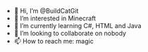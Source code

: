 - 👋 Hi, I’m @BuildCatGit
- 👀 I’m interested in Minecraft
- 🌱 I’m currently learning C#, HTML and Java
- 💞️ I’m looking to collaborate on nobody
- 📫 How to reach me: magic
<!---
BuildCatGit/BuildCatGit is a ✨ special ✨ repository because its `README.md` (this file) appears on your GitHub profile.
You can click the Preview link to take a look at your changes.
--->
